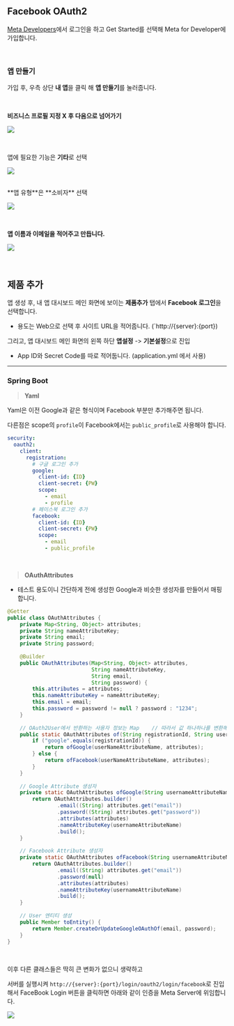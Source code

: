 ## Facebook OAuth2

[Meta Developers](https://developers.facebook.com/)에서 로그인을 하고 Get Started를 선택해 Meta for Developer에 가입합니다.

<br>

### 앱 만들기

가입 후, 우측 상단 **내 앱**을 클릭 해 **앱 만들기**를 눌러줍니다.

<br>

**비즈니스 프로필 지정 X 후 다음으로 넘어가기**

![](./1.png)

<br>

앱에 필요한 기능은 **기타**로 선택

![](./2.png)

<br>
**앱 유형**은 **소비자** 선택

![](./3.png)

<br>


**앱 이름과 이메일을 적어주고 만듭니다.**

![](./4.png)

<br>

## 제품 추가

앱 생성 후, 내 앱 대시보드 메인 화면에 보이는 **제품추가** 탭에서 **Facebook 로그인**을 선택합니다.

- 용도는 Web으로 선택 후 사이트 URL을 적어줍니다. (`http://{server}:{port})

그리고, 앱 대시보드 메인 화면의 왼쪽 하단 **앱설정** -> **기본설정**으로 진입

- App ID와 Secret Code를 따로 적어둡니다. (application.yml 에서 사용)

---
### Spring Boot

> **Yaml**

Yaml은 이전 Google과 같은 형식이며 Facebook 부분만 추가해주면 됩니다.

다른점은 scope의 `profile`이 Facebook에서는 `public_profile`로 사용해야 합니다.

```yaml
security:  
  oauth2:  
    client:  
      registration:  
        # 구글 로그인 추가  
        google:  
          client-id: {ID}
          client-secret: {PW}
          scope:  
            - email  
            - profile  
        # 페이스북 로그인 추가
        facebook:  
          client-id: {ID}
          client-secret: {PW}
          scope:  
            - email  
            - public_profile
```

<br>

> **OAuthAttributes**

- 테스트 용도이니 간단하게 전에 생성한 Google과 비슷한 생성자를 만들어서 매핑합니다.

```java
@Getter  
public class OAuthAttributes {  
    private Map<String, Object> attributes;  
    private String nameAttributeKey;  
    private String email;  
    private String password;  
  
    @Builder  
    public OAuthAttributes(Map<String, Object> attributes,  
                           String nameAttributeKey,  
                           String email,  
                           String password) {  
        this.attributes = attributes;  
        this.nameAttributeKey = nameAttributeKey;  
        this.email = email;  
        this.password = password != null ? password : "1234";  
    }  
  
    // OAuth2User에서 반환하는 사용자 정보는 Map    // 따라서 값 하나하나를 변환해야 한다.  
    public static OAuthAttributes of(String registrationId, String userNameAttributeName, Map<String, Object> attributes) {  
        if ("google".equals(registrationId)) {  
            return ofGoogle(userNameAttributeName, attributes);  
        } else {  
            return ofFacebook(userNameAttributeName, attributes);  
        }  
    }  
  
    // Google Attribute 생성자  
    private static OAuthAttributes ofGoogle(String usernameAttributeName, Map<String, Object> attributes) {  
        return OAuthAttributes.builder()  
                .email((String) attributes.get("email"))  
                .password((String) attributes.get("password"))  
                .attributes(attributes)  
                .nameAttributeKey(usernameAttributeName)  
                .build();  
    }  
  
    // Facebook Attribute 생성자  
    private static OAuthAttributes ofFacebook(String usernameAttributeName, Map<String, Object> attributes) {  
        return OAuthAttributes.builder()  
                .email((String) attributes.get("email"))  
                .password(null)  
                .attributes(attributes)  
                .nameAttributeKey(usernameAttributeName)  
                .build();  
    }  
  
    // User 엔티티 생성  
    public Member toEntity() {  
        return Member.createOrUpdateGoogleOAuthOf(email, password);  
    }  
}
```

<br>

이후 다른 클래스들은 딱히 큰 변화가 없으니 생략하고

서버를 실행시켜 `http://{server}:{port}/login/oauth2/login/facebook`로 진입해서 FaceBook Login 버튼을 클릭하면 아래와 같이 인증을 Meta Server에 위임합니다.

![](./5.png)